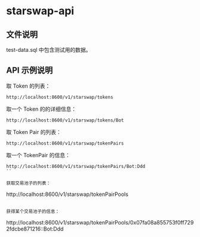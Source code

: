 # starswap-api

## 文件说明

test-data.sql 中包含测试用的数据。


## API 示例说明

取 Token 的列表：

```
http://localhost:8600/v1/starswap/tokens
```

取一个 Token 的的详细信息：

```
http://localhost:8600/v1/starswap/tokens/Bot
```

取 Token Pair 的列表：

```
http://localhost:8600/v1/starswap/tokenPairs
```

取一个 TokenPair 的信息：

```
http://localhost:8600/v1/starswap/tokenPairs/Bot:Ddd
``

获取交易池子的列表：

```
http://localhost:8600/v1/starswap/tokenPairPools
```

获得某个交易池子的信息：

```
http://localhost:8600/v1/starswap/tokenPairPools/0x07fa08a855753f0ff7292fdcbe871216::Bot:Ddd
```

